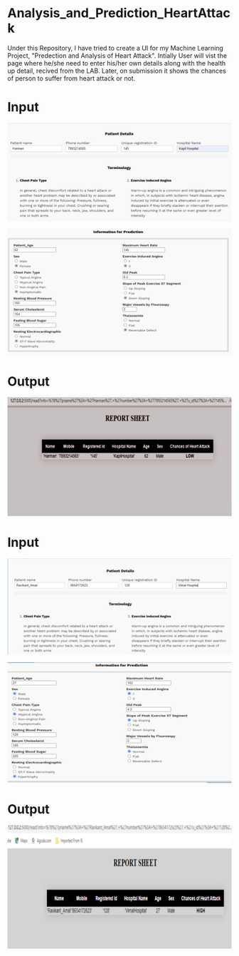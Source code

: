 # Analysis_and_Prediction_HeartAttack
Under this Repository, I have tried to create a UI for my Machine Learning Project, "Predection and Analysis of Heart Attack".
Intially User will vist the page where he/she need to enter his/her own details along with the health up detail, recived from the LAB.
Later, on submission it shows the chances of person to suffer from heart attack or not.


# Input
![Sample Input 1_1](https://github.com/Jatin-Repository/Analysis_and_Prediction_HeartAttack/blob/master/Snapshot/Snap_Shot_1.png)

![Sample Input 1_2](https://github.com/Jatin-Repository/Analysis_and_Prediction_HeartAttack/blob/master/Snapshot/Snap_Shot_2.png)

# Output
![Sample Output 1](https://github.com/Jatin-Repository/Analysis_and_Prediction_HeartAttack/blob/master/Snapshot/Snap_Shot_3.png)

# Input
![Sample Input 1_1](https://github.com/Jatin-Repository/Analysis_and_Prediction_HeartAttack/blob/master/Snapshot/Snap_Shot_4.png)

![Sample Input 1_2](https://github.com/Jatin-Repository/Analysis_and_Prediction_HeartAttack/blob/master/Snapshot/Snap_Shot_5.png)

# Output
![Sample Output 1](https://github.com/Jatin-Repository/Analysis_and_Prediction_HeartAttack/blob/master/Snapshot/Snap_Shot_6.png)

